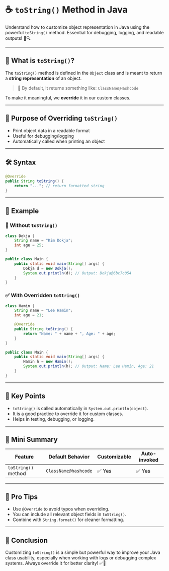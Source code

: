 # ☕ `toString()` Method in Java

Understand how to customize object representation in Java using the powerful `toString()` method. Essential for debugging, logging, and readable outputs! 🧾🔍

---

## 🧠 What is `toString()`?

The `toString()` method is defined in the `Object` class and is meant to return a **string representation** of an object.

> 📌 By default, it returns something like: `ClassName@Hashcode`

To make it meaningful, we **override** it in our custom classes.

---

## 🎯 Purpose of Overriding `toString()`

* Print object data in a readable format
* Useful for debugging/logging
* Automatically called when printing an object

---

## 🛠️ Syntax

```java
@Override
public String toString() {
    return "..."; // return formatted string
}
```

---

## 🧪 Example 

### 🔧 Without `toString()`

```java
class Dokja {
    String name = "Kim Dokja";
    int age = 25;
}

public class Main {
    public static void main(String[] args) {
        Dokja d = new Dokja();
        System.out.println(d); // Output: Dokja@6bc7c054
    }
}
```

### ✅ With Overridden `toString()`

```java
class Hamin {
    String name = "Lee Hamin";
    int age = 21;

    @Override
    public String toString() {
        return "Name: " + name + ", Age: " + age;
    }
}

public class Main {
    public static void main(String[] args) {
        Hamin h = new Hamin();
        System.out.println(h); // Output: Name: Lee Hamin, Age: 21
    }
}
```

---

## 🔁 Key Points

* `toString()` is called automatically in `System.out.println(object)`.
* It is a good practice to override it for custom classes.
* Helps in testing, debugging, or logging.

---

## 🧠 Mini Summary

| Feature             | Default Behavior     | Customizable | Auto-invoked |
| ------------------- | -------------------- | ------------ | ------------ |
| `toString()` method | `ClassName@hashcode` | ✅ Yes        | ✅ Yes        |

---

## 🌟 Pro Tips

* Use `@Override` to avoid typos when overriding.
* You can include all relevant object fields in `toString()`.
* Combine with `String.format()` for cleaner formatting.

---

## 🌟 Conclusion

Customizing `toString()` is a simple but powerful way to improve your Java class usability, especially when working with logs or debugging complex systems. Always override it for better clarity! ✅📘
